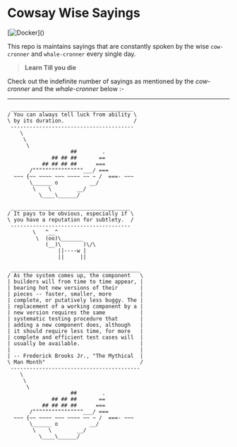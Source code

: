 # Cowsay Wise Sayings

[![Docker](https://cdn.vox-cdn.com/thumbor/fbrTLtxuP2D29o8VJUaE-u3NKfU=/0x0:792x613/1200x800/filters:focal(300x237:426x363)/cdn.vox-cdn.com/uploads/chorus_image/image/59850273/Docker_logo_011.0.png)]()


This repo is maintains sayings that are constantly spoken by the wise `cow-cronner` and `whale-cronner` every single day.




> **Learn Till you die**


Check out the indefinite number of sayings as mentioned by the *cow-cronner* and the *whale-cronner* below :-

---
```
 _______________________________________ 
/ You can always tell luck from ability \
\ by its duration.                      /
 --------------------------------------- 
    \
     \
      \     
                    ##        .            
              ## ## ##       ==            
           ## ## ## ##      ===            
       /""""""""""""""""___/ ===        
  ~~~ {~~ ~~~~ ~~~ ~~~~ ~~ ~ /  ===- ~~~   
       \______ o          __/            
        \    \        __/             
          \____\______/   
```
```
 ______________________________________
/ It pays to be obvious, especially if \
\ you have a reputation for subtlety.  /
 --------------------------------------
        \   ^__^
         \  (oo)\_______
            (__)\       )\/\
                ||----w |
                ||     ||
```
```
 _________________________________________ 
/ As the system comes up, the component   \
| builders will from time to time appear, |
| bearing hot new versions of their       |
| pieces -- faster, smaller, more         |
| complete, or putatively less buggy. The |
| replacement of a working component by a |
| new version requires the same           |
| systematic testing procedure that       |
| adding a new component does, although   |
| it should require less time, for more   |
| complete and efficient test cases will  |
| usually be available.                   |
|                                         |
| -- Frederick Brooks Jr., "The Mythical  |
\ Man Month"                              /
 ----------------------------------------- 
    \
     \
      \     
                    ##        .            
              ## ## ##       ==            
           ## ## ## ##      ===            
       /""""""""""""""""___/ ===        
  ~~~ {~~ ~~~~ ~~~ ~~~~ ~~ ~ /  ===- ~~~   
       \______ o          __/            
        \    \        __/             
          \____\______/   
```
